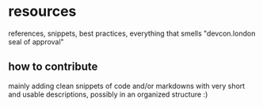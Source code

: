 # resources
references, snippets, best practices, everything that smells "devcon.london seal of approval"

## how to contribute

mainly adding clean snippets of code and/or markdowns with very short and usable descriptions, possibly in an organized structure :)
